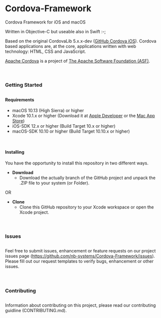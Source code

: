 # Cordova-Framework
Cordova Framework for iOS and macOS

Written in Objective-C but useable also in Swift :-;


Based on the original CordovaLib 5.x.x-dev (<a href="https://github.com/apache/cordova-ios" target="_blank">GitHub Cordova iOS</a>). Cordova based applications are, at the core, applications written with web technology: HTML, CSS and JavaScript.

<a href="https://cordova.apache.org/" target="_blank">Apache Cordova</a> is a project of <a href="https://apache.org/" target="_blank">The Apache Software Foundation (ASF)</a>.

<br />

##
### Getting Started
##


#### Requirements
* macOS 10.13 (High Sierra) or higher
* Xcode 10.1.x or higher (Download it at <a href="https://developer.apple.com/downloads" target="_blank">Apple Developer</a> or the <a href="https://itunes.apple.com/app/xcode/id497799835?mt=12" target="_blank">Mac App Store</a>)
* iOS-SDK 12.x or higher (Build Target 10.x or higher)
* macOS-SDK 10.10 or higher (Build Target 10.10.x or higher)

<br />

#### Installing
You have the opportunity to install this repository in two different ways.

- __Download__
  - Download the actually branch of the GitHub project and unpack the .ZIP file to your system (or Folder).

OR

- __Clone__
  - Clone this GitHub repository to your Xcode workspace or open the Xcode project.

<br />

##
### Issues
##
Feel free to submit issues, enhancement or feature requests on our project issues page (https://github.com/nb-systems/Cordova-Framework/issues). Please fill out our request templates to verify bugs, enhancement or other issues.

<br />

##
### Contributing
##
Information about contributing on this project, please read our contributing guidline (CONTRIBUTING.md).
